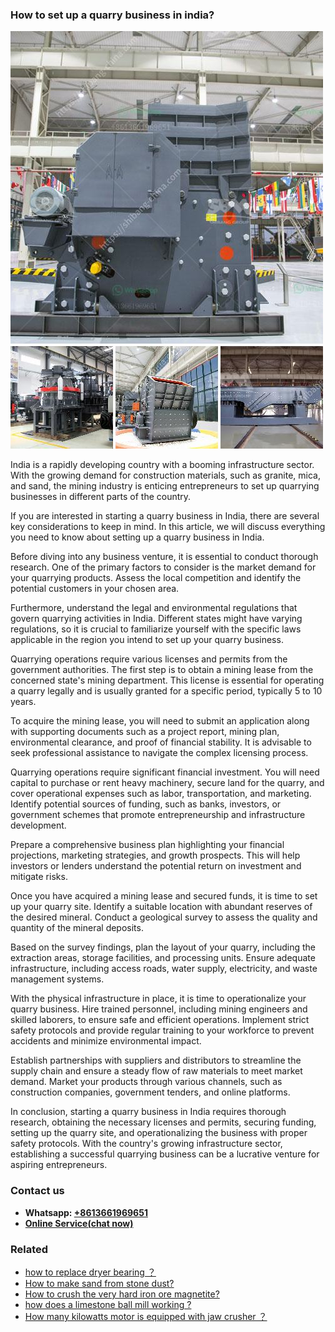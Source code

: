 <h3>How to set up a quarry business in india?</h3><img src='1701746011.jpg' alt=''><p>India is a rapidly developing country with a booming infrastructure sector. With the growing demand for construction materials, such as granite, mica, and sand, the mining industry is enticing entrepreneurs to set up quarrying businesses in different parts of the country.</p><p>If you are interested in starting a quarry business in India, there are several key considerations to keep in mind. In this article, we will discuss everything you need to know about setting up a quarry business in India.</p><p>Before diving into any business venture, it is essential to conduct thorough research. One of the primary factors to consider is the market demand for your quarrying products. Assess the local competition and identify the potential customers in your chosen area.</p><p>Furthermore, understand the legal and environmental regulations that govern quarrying activities in India. Different states might have varying regulations, so it is crucial to familiarize yourself with the specific laws applicable in the region you intend to set up your quarry business.</p><p>Quarrying operations require various licenses and permits from the government authorities. The first step is to obtain a mining lease from the concerned state's mining department. This license is essential for operating a quarry legally and is usually granted for a specific period, typically 5 to 10 years.</p><p>To acquire the mining lease, you will need to submit an application along with supporting documents such as a project report, mining plan, environmental clearance, and proof of financial stability. It is advisable to seek professional assistance to navigate the complex licensing process.</p><p>Quarrying operations require significant financial investment. You will need capital to purchase or rent heavy machinery, secure land for the quarry, and cover operational expenses such as labor, transportation, and marketing. Identify potential sources of funding, such as banks, investors, or government schemes that promote entrepreneurship and infrastructure development.</p><p>Prepare a comprehensive business plan highlighting your financial projections, marketing strategies, and growth prospects. This will help investors or lenders understand the potential return on investment and mitigate risks.</p><p>Once you have acquired a mining lease and secured funds, it is time to set up your quarry site. Identify a suitable location with abundant reserves of the desired mineral. Conduct a geological survey to assess the quality and quantity of the mineral deposits.</p><p>Based on the survey findings, plan the layout of your quarry, including the extraction areas, storage facilities, and processing units. Ensure adequate infrastructure, including access roads, water supply, electricity, and waste management systems.</p><p>With the physical infrastructure in place, it is time to operationalize your quarry business. Hire trained personnel, including mining engineers and skilled laborers, to ensure safe and efficient operations. Implement strict safety protocols and provide regular training to your workforce to prevent accidents and minimize environmental impact.</p><p>Establish partnerships with suppliers and distributors to streamline the supply chain and ensure a steady flow of raw materials to meet market demand. Market your products through various channels, such as construction companies, government tenders, and online platforms.</p><p>In conclusion, starting a quarry business in India requires thorough research, obtaining the necessary licenses and permits, securing funding, setting up the quarry site, and operationalizing the business with proper safety protocols. With the country's growing infrastructure sector, establishing a successful quarrying business can be a lucrative venture for aspiring entrepreneurs.</p><h3>Contact us</h3><ul><li><strong>Whatsapp:&nbsp;<a href="https://wa.me/8613661969651">+8613661969651</a></strong></li><li><a href="https://swt.shibang-china.com/?git&amp;zhl&amp;How to set up a quarry business in india"><strong>Online Service(chat now)</strong></a></li></ul><h3>Related</h3><ul><li><a href='how to replace dryer bearing ？.md'>how to replace dryer bearing ？</a></li><li><a href='How to make sand from stone dust.md'>How to make sand from stone dust?</a></li><li><a href='How to crush the very hard iron ore magnetite.md'>How to crush the very hard iron ore magnetite?</a></li><li><a href='how does a limestone ball mill working .md'>how does a limestone ball mill working ?</a></li><li><a href='How many kilowatts motor is equipped with jaw crusher ？.md'>How many kilowatts motor is equipped with jaw crusher ？</a></li></ul>